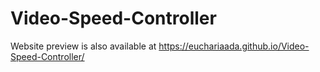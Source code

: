 # Video-Speed-Controller

Website preview is also available at https://euchariaada.github.io/Video-Speed-Controller/
